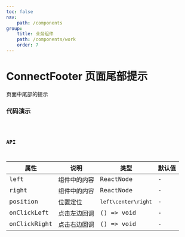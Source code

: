 ```yaml
---
toc: false
nav:
    path: /components
group:
    title: 业务组件
    path: /components/work
    order: 7
---
```


# ConnectFooter 页面尾部提示

页面中尾部的提示

### 代码演示

<code src="./demo/index.tsx" />

### API

| 属性         | 说明         | 类型                | 默认值 |
| ------------ | ------------ | ------------------- | ------ |
| left         | 组件中的内容 | ReactNode           | -      |
| right        | 组件中的内容 | ReactNode           | -      |
| position     | 位置定位     | `left\center\right` | -      |
| onClickLeft  | 点击左边回调 | () => void          | -      |
| onClickRight | 点击右边回调 | () => void          | -      |
